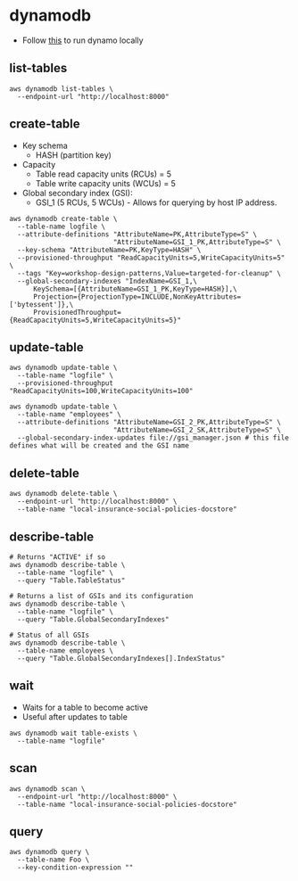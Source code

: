 # dynamodb

- Follow [this](https://docs.aws.amazon.com/amazondynamodb/latest/developerguide/DynamoDBLocal.DownloadingAndRunning.html) to run dynamo locally

## list-tables

```shell
aws dynamodb list-tables \
  --endpoint-url "http://localhost:8000"
```

## create-table

- Key schema
  - HASH (partition key)
- Capacity
  - Table read capacity units (RCUs) = 5
  - Table write capacity units (WCUs) = 5
- Global secondary index (GSI):
  - GSI_1 (5 RCUs, 5 WCUs) - Allows for querying by host IP address.

```shell
aws dynamodb create-table \
  --table-name logfile \
  --attribute-definitions "AttributeName=PK,AttributeType=S" \
                          "AttributeName=GSI_1_PK,AttributeType=S" \
  --key-schema "AttributeName=PK,KeyType=HASH" \
  --provisioned-throughput "ReadCapacityUnits=5,WriteCapacityUnits=5" \
  --tags "Key=workshop-design-patterns,Value=targeted-for-cleanup" \
  --global-secondary-indexes "IndexName=GSI_1,\
      KeySchema=[{AttributeName=GSI_1_PK,KeyType=HASH}],\
      Projection={ProjectionType=INCLUDE,NonKeyAttributes=['bytessent']},\
      ProvisionedThroughput={ReadCapacityUnits=5,WriteCapacityUnits=5}"
```

## update-table

```shell
aws dynamodb update-table \
  --table-name "logfile" \
  --provisioned-throughput "ReadCapacityUnits=100,WriteCapacityUnits=100"

aws dynamodb update-table \
  --table-name "employees" \
  --attribute-definitions "AttributeName=GSI_2_PK,AttributeType=S" \
                          "AttributeName=GSI_2_SK,AttributeType=S" \
  --global-secondary-index-updates file://gsi_manager.json # this file defines what will be created and the GSI name
```

## delete-table

```shell
aws dynamodb delete-table \
  --endpoint-url "http://localhost:8000" \
  --table-name "local-insurance-social-policies-docstore"
```

## describe-table

```shell
# Returns "ACTIVE" if so
aws dynamodb describe-table \
  --table-name "logfile" \
  --query "Table.TableStatus"

# Returns a list of GSIs and its configuration
aws dynamodb describe-table \
  --table-name "logfile" \
  --query "Table.GlobalSecondaryIndexes"

# Status of all GSIs
aws dynamodb describe-table \
  --table-name employees \
  --query "Table.GlobalSecondaryIndexes[].IndexStatus"

```

## wait

- Waits for a table to become active
- Useful after updates to table

```shell
aws dynamodb wait table-exists \
  --table-name "logfile"
```

## scan

```shell
aws dynamodb scan \
  --endpoint-url "http://localhost:8000" \
  --table-name "local-insurance-social-policies-docstore"
```

## query

```shell
aws dynamodb query \
  --table-name Foo \
  --key-condition-expression ""
```

